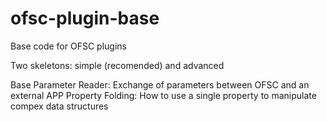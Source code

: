 # ofsc-plugin-base
Base code for OFSC plugins

Two skeletons: simple (recomended) and advanced

Base Parameter Reader: Exchange of parameters between OFSC and an external APP
Property Folding: How to use a single property to manipulate compex data structures
